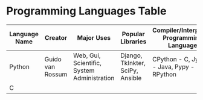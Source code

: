 # Programming Languages Table

| Language Name | Creator | Major Uses | Popular Libraries | Compiler/Interpreter Programming Language | Jobs and Salaries |
| ------------- | ------- | ---------- | ----------------- | ----------------------------------------- | ----------------- |
| Python | Guido van Rossum | Web, Gui, Scientific, System Administration |Django, TkInkter, SciPy, Ansible | CPython - C, Jython, - Java, Pypy - RPython | |
| C | | | | | | 
